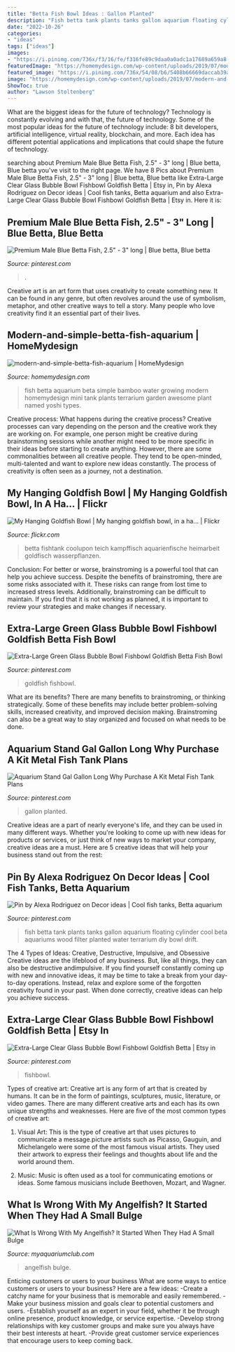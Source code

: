 ```yaml
---
title: "Betta Fish Bowl Ideas : Gallon Planted"
description: "Fish betta tank plants tanks gallon aquarium floating cylinder cool beta aquariums wood filter planted water terrarium diy bowl drift"
date: "2022-10-26"
categories:
- "ideas"
tags: ["ideas"]
images:
- "https://i.pinimg.com/736x/f3/16/fe/f316fe89c9daa0a0adc1a17689a659a8.jpg"
featuredImage: "https://homemydesign.com/wp-content/uploads/2019/07/modern-and-simple-betta-fish-aquarium.jpg"
featured_image: "https://i.pinimg.com/736x/54/08/b6/5408b66669daccab39a47d44456b47a8.jpg"
image: "https://homemydesign.com/wp-content/uploads/2019/07/modern-and-simple-betta-fish-aquarium.jpg"
ShowToc: true
author: "Lawson Stoltenberg"
---
```



What are the biggest ideas for the future of technology?
Technology is constantly evolving and with that, the future of technology. Some of the most popular ideas for the future of technology include: 8 bit developers, artificial intelligence, virtual reality, blockchain, and more. Each idea has different potential applications and implications that could shape the future of technology.

	

		
searching about Premium Male Blue Betta Fish, 2.5&quot; - 3&quot; long | Blue betta, Blue betta you've visit to the right page. We have 8 Pics about Premium Male Blue Betta Fish, 2.5&quot; - 3&quot; long | Blue betta, Blue betta like Extra-Large Clear Glass Bubble Bowl Fishbowl Goldfish Betta | Etsy in, Pin by Alexa Rodriguez on Decor ideas | Cool fish tanks, Betta aquarium and also Extra-Large Clear Glass Bubble Bowl Fishbowl Goldfish Betta | Etsy in. Here it is:
		
    
## Premium Male Blue Betta Fish, 2.5&quot; - 3&quot; Long | Blue Betta, Blue Betta

<img loading=lazy src="https://i.pinimg.com/736x/54/08/b6/5408b66669daccab39a47d44456b47a8.jpg" onerror="this.onerror=null;this.src='https://tse3.mm.bing.net/th?id=OIP.3ZY81LYmTPf8lvjK9m-7VAHaGe&amp;pid=15.1';" alt="Premium Male Blue Betta Fish, 2.5&quot; - 3&quot; long | Blue betta, Blue betta">

_Source: pinterest.com_

>. 

	

Creative art is an art form that uses creativity to create something new. It can be found in any genre, but often revolves around the use of symbolism, metaphor, and other creative ways to tell a story. Many people who love creativity find it an essential part of their lives.

    
## Modern-and-simple-betta-fish-aquarium | HomeMydesign

<img loading=lazy src="https://homemydesign.com/wp-content/uploads/2019/07/modern-and-simple-betta-fish-aquarium.jpg" onerror="this.onerror=null;this.src='https://tse2.mm.bing.net/th?id=OIP.AXRQSnoM9VmymkVMIAn20AHaJ4&amp;pid=15.1';" alt="modern-and-simple-betta-fish-aquarium | HomeMydesign">

_Source: homemydesign.com_

>fish betta aquarium beta simple bamboo water growing modern homemydesign mini tank plants terrarium garden awesome plant named yoshi types. 

	

Creative process: What happens during the creative process?
Creative processes can vary depending on the person and the creative work they are working on. For example, one person might be creative during brainstorming sessions while another might need to be more specific in their ideas before starting to create anything. However, there are some commonalities between all creative people. They tend to be open-minded, multi-talented and want to explore new ideas constantly. The process of creativity is often seen as a journey, not a destination.

    
## My Hanging Goldfish Bowl | My Hanging Goldfish Bowl, In A Ha… | Flickr

<img loading=lazy src="http://c1.staticflickr.com/1/97/254899126_50cd6dd2ef.jpg" onerror="this.onerror=null;this.src='https://tse2.mm.bing.net/th?id=OIP.qC05Ci22czuHenG77DQXYwAAAA&amp;pid=15.1';" alt="My Hanging Goldfish Bowl | My hanging goldfish bowl, in a ha… | Flickr">

_Source: flickr.com_

>betta fishtank coolupon teich kampffisch aquarienfische heimarbeit goldfisch wasserpflanzen. 

	

Conclusion: For better or worse, brainstroming is a powerful tool that can help you achieve success.
Despite the benefits of brainstroming, there are some risks associated with it. These risks can range from lost time to increased stress levels. Additionally, brainstroming can be difficult to maintain. If you find that it is not working as planned, it is important to review your strategies and make changes if necessary.

    
## Extra-Large Green Glass Bubble Bowl Fishbowl Goldfish Betta Fish Bowl

<img loading=lazy src="https://i.pinimg.com/736x/a1/96/bd/a196bd6aa69d41c19fb23acdedbd8839--betta-fish-bowl-fishbowl.jpg" onerror="this.onerror=null;this.src='https://tse2.mm.bing.net/th?id=OIP.w_IMWWoqrv_Ah1pNIJ1HyQHaKX&amp;pid=15.1';" alt="Extra-Large Green Glass Bubble Bowl Fishbowl Goldfish Betta Fish Bowl">

_Source: pinterest.com_

>goldfish fishbowl. 

	

What are its benefits?
There are many benefits to brainstroming, or thinking strategically. Some of these benefits may include better problem-solving skills, increased creativity, and improved decision making. Brainstroming can also be a great way to stay organized and focused on what needs to be done.

    
## Aquarium Stand Gal Gallon Long Why Purchase A Kit Metal Fish Tank Plans

<img loading=lazy src="https://i.pinimg.com/736x/f3/16/fe/f316fe89c9daa0a0adc1a17689a659a8.jpg" onerror="this.onerror=null;this.src='https://tse2.mm.bing.net/th?id=OIP.cEtCKvxbG2QgQ3SJPWHQpAHaEK&amp;pid=15.1';" alt="Aquarium Stand Gal Gallon Long Why Purchase A Kit Metal Fish Tank Plans">

_Source: pinterest.com_

>gallon planted. 

	

Creative ideas are a part of nearly everyone's life, and they can be used in many different ways. Whether you're looking to come up with new ideas for products or services, or just think of new ways to market your company, creative ideas are a must. Here are 5 creative ideas that will help your business stand out from the rest: 

    
## Pin By Alexa Rodriguez On Decor Ideas | Cool Fish Tanks, Betta Aquarium

<img loading=lazy src="https://i.pinimg.com/736x/ec/8a/3b/ec8a3bc7c3d9471bad98b18415f151ab--best-fish-tanks-small-fish-tanks.jpg" onerror="this.onerror=null;this.src='https://tse4.mm.bing.net/th?id=OIP.WLrgdEFshg7vmSH0San7KgHaJ3&amp;pid=15.1';" alt="Pin by Alexa Rodriguez on Decor ideas | Cool fish tanks, Betta aquarium">

_Source: pinterest.com_

>fish betta tank plants tanks gallon aquarium floating cylinder cool beta aquariums wood filter planted water terrarium diy bowl drift. 

	

The 4 Types of Ideas: Creative, Destructive, Impulsive, and Obsessive
Creative ideas are the lifeblood of any business. But, like all things, they can also be destructive andimpulsive. If you find yourself constantly coming up with new and innovative ideas, it may be time to take a break from your day-to-day operations. Instead, relax and explore some of the forgotten creativity found in your past. When done correctly, creative ideas can help you achieve success.

    
## Extra-Large Clear Glass Bubble Bowl Fishbowl Goldfish Betta | Etsy In

<img loading=lazy src="https://i.pinimg.com/736x/0a/12/24/0a1224ac5de2b1fa65e7c018bf42f2f8.jpg" onerror="this.onerror=null;this.src='https://tse1.mm.bing.net/th?id=OIP._J9Ivy0TXMvEwfSK_msgyAHaKw&amp;pid=15.1';" alt="Extra-Large Clear Glass Bubble Bowl Fishbowl Goldfish Betta | Etsy in">

_Source: pinterest.com_

>fishbowl. 

	

Types of creative art:
Creative art is any form of art that is created by humans. It can be in the form of paintings, sculptures, music, literature, or video games. There are many different creative arts and each has its own unique strengths and weaknesses. Here are five of the most common types of creative art:
1. Visual Art: This is the type of creative art that uses pictures to communicate a message.picture artists such as Picasso, Gauguin, and Michelangelo were some of the most famous visual artists. They used their artwork to express their feelings and thoughts about life and the world around them.

2. Music: Music is often used as a tool for communicating emotions or ideas. Some famous musicians include Beethoven, Mozart, and Wagner.

    
## What Is Wrong With My Angelfish? It Started When They Had A Small Bulge

<img loading=lazy src="https://dlgdxii3fgupk.cloudfront.net/myaquariumclub.com/images/fbfiles/images/828w/x20170526_090242-7fd4rpqjs4_v_1517490966.jpg.pagespeed.ic.l_sQ2whqZn.jpg" onerror="this.onerror=null;this.src='https://tse2.mm.bing.net/th?id=OIP.l_sQ2whqZnVVv9BbZmyoqAHaHY&amp;pid=15.1';" alt="What Is Wrong With My Angelfish? It Started When They Had A Small Bulge">

_Source: myaquariumclub.com_

>angelfish bulge. 

	

Enticing customers or users to your business
What are some ways to entice customers or users to your business? Here are a few ideas: 
-Create a catchy name for your business that is memorable and easily remembered.
-Make your business mission and goals clear to potential customers and users. 
-Establish yourself as an expert in your field, whether it be through online presence, product knowledge, or service expertise. 
-Develop strong relationships with key customer groups and make sure you always have their best interests at heart. 
-Provide great customer service experiences that encourage users to keep coming back.

